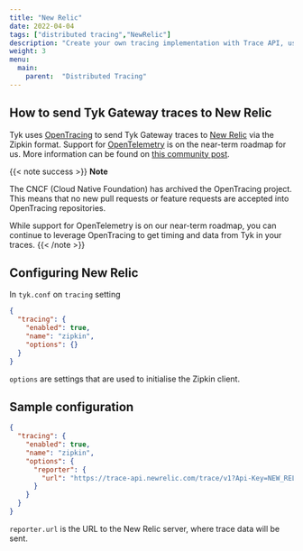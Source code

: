 ```yaml
---
title: "New Relic"
date: 2022-04-04
tags: ["distributed tracing","NewRelic"]
description: "Create your own tracing implementation with Trace API, used to send distributed tracing data to New Relic, in the generic or Zipkin data format."
weight: 3
menu: 
  main:
    parent:  "Distributed Tracing"
---
```


## How to send Tyk Gateway traces to New Relic

Tyk uses [OpenTracing](https://opentracing.io/) to send Tyk Gateway traces to [New Relic](https://newrelic.com/) via the Zipkin format. Support for [OpenTelemetry](https://opentelemetry.io/) is on the near-term roadmap for us. More information can be found on [this community post](https://community.tyk.io/t/faq-opentelemetry-distributed-tracing/5682).

{{< note success >}}
**Note**  

The CNCF (Cloud Native Foundation) has archived the OpenTracing project. This means that no new pull requests or feature requests are accepted into OpenTracing repositories.

While support for OpenTelemetry is on our near-term roadmap, you can continue to leverage OpenTracing to get timing and data from Tyk in your traces.
{{< /note >}}

## Configuring New Relic

In `tyk.conf` on `tracing` setting

```.json
{
  "tracing": {
    "enabled": true,
    "name": "zipkin",
    "options": {}
  }
}
```

`options` are settings that are used to initialise the Zipkin client.

## Sample configuration

```.json
{
  "tracing": {
    "enabled": true,
    "name": "zipkin",
    "options": {
      "reporter": {
        "url": "https://trace-api.newrelic.com/trace/v1?Api-Key=NEW_RELIC_LICENSE_KEY&Data-Format=zipkin&Data-Format-Version=2"
      }
    }
  }
}
```

`reporter.url` is the URL to the New Relic server, where trace data will be sent.
